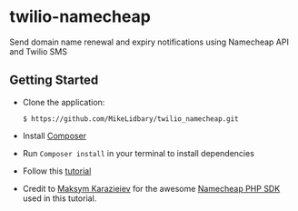# twilio-namecheap
Send domain name renewal and expiry notifications using Namecheap API and Twilio SMS

## Getting Started

* Clone the application:

      $ https://github.com/MikeLidbary/twilio_namecheap.git

- Install [Composer](https://getcomposer.org/doc/00-intro.md#installation-linux-unix-osx)

- Run ```Composer install``` in your terminal to install dependencies
- Follow this [tutorial](#)

* Credit to [Maksym Karazieiev](https://github.com/speedster-kiev/) for the awesome [Namecheap PHP SDK](https://github.com/speedster-kiev/namecheap-php-sdk) used in this tutorial.
